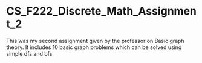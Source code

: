 # CS_F222_Discrete_Math_Assignment_2
This was my second assignment given by the professor on Basic graph theory.
It includes 10 basic graph problems which can be solved using simple dfs and bfs.
